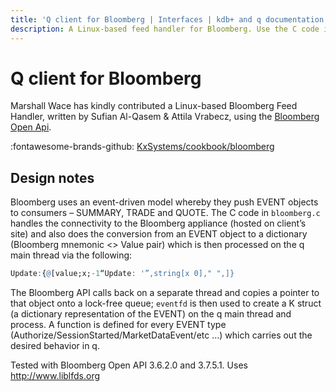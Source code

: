 ```yaml
---
title: 'Q client for Bloomberg | Interfaces | kdb+ and q documentation'
description: A Linux-based feed handler for Bloomberg. Use the C code in the kdb Cookbook repo on GitHub to connect to a Bloomberg appliance hosted on your site. Tested with Bloomberg Open API. Courtesy of Marshall Wace.
---
```

# Q client for Bloomberg




Marshall Wace has kindly contributed a Linux-based Bloomberg Feed Handler, written by Sufian Al-Qasem & Attila Vrabecz, using the [Bloomberg Open Api](https://www.bloomberg.com/professional/support/api-library/). 

:fontawesome-brands-github: 
[KxSystems/cookbook/bloomberg](https://github.com/KxSystems/cookbook/tree/master/bloomberg)


## Design notes

Bloomberg uses an event-driven model whereby they push EVENT objects to consumers – SUMMARY, TRADE and QUOTE. The C code in `bloomberg.c` handles the connectivity to the Bloomberg appliance (hosted on client’s site) and also does the conversion from an EVENT object to a dictionary (Bloomberg mnemonic &lt;&gt; Value pair) which is then processed on the q main thread via the following:

```q
Update:{@[value;x;-1“Update: '”,string[x 0]," ",]}
```

The Bloomberg API calls back on a separate thread and copies a pointer to that object onto a lock-free queue; `eventfd` is then used to create a K struct (a dictionary representation of the EVENT) on the q main thread and process. A function is defined for every EVENT type (Authorize/SessionStarted/MarketDataEvent/etc …) which carries out the desired behavior in q.

Tested with Bloomberg Open API 3.6.2.0 and 3.7.5.1. Uses <http://www.liblfds.org>
